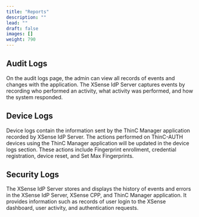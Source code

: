 ```yaml
---
title: "Reports"
description: ""
lead: ""
draft: false
images: []
weight: 790
---
```




## Audit Logs

On the audit logs page, the admin can view all records of events and changes with the application. The XSense IdP Server captures events by recording who performed an activity, what activity was performed, and how the system responded.

## Device Logs

Device logs contain the information sent by the ThinC Manager application recorded by XSense IdP Server. The actions performed on ThinC-AUTH devices using the ThinC Manager application will be updated in the device logs section. These actions include Fingerprint enrollment, credential registration, device reset, and Set Max Fingerprints.

## Security Logs

The XSense IdP Server stores and displays the history of events and errors in the XSense IdP Server, XSense CPP, and ThinC Manager application. It provides information such as records of user login to the XSense dashboard, user activity, and authentication requests.